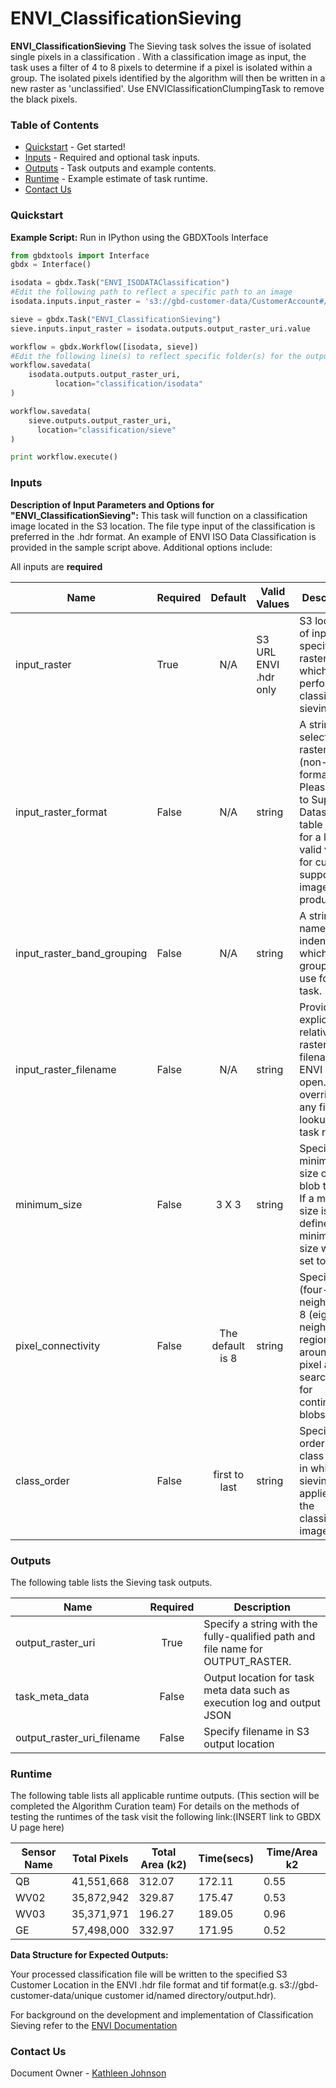 # ENVI_ClassificationSieving

**ENVI_ClassificationSieving** The Sieving task solves the issue of isolated single pixels in a classification . With a classification image as input, the task uses a filter of 4 to 8 pixels to determine if a pixel is isolated within a group.  The isolated pixels identified by the algorithm will then be written in a new raster as 'unclassified'. Use ENVIClassificationClumpingTask to remove the black pixels.

### Table of Contents
 * [Quickstart](#quickstart) - Get started!
 * [Inputs](#inputs) - Required and optional task inputs.
 * [Outputs](#outputs) - Task outputs and example contents.
 * [Runtime](#runtime) - Example estimate of task runtime.
 * [Contact Us](#contact-us)

 ### Quickstart
**Example Script:** Run in IPython using the GBDXTools Interface

```python
from gbdxtools import Interface
gbdx = Interface()

isodata = gbdx.Task("ENVI_ISODATAClassification")
#Edit the following path to reflect a specific path to an image
isodata.inputs.input_raster = 's3://gbd-customer-data/CustomerAccount#/PathToImage/'

sieve = gbdx.Task("ENVI_ClassificationSieving")
sieve.inputs.input_raster = isodata.outputs.output_raster_uri.value

workflow = gbdx.Workflow([isodata, sieve])
#Edit the following line(s) to reflect specific folder(s) for the output file (example location provided)
workflow.savedata(
    isodata.outputs.output_raster_uri,
          location="classification/isodata"
)

workflow.savedata(
    sieve.outputs.output_raster_uri,
      location="classification/sieve"
)

print workflow.execute()
```


### Inputs
**Description of Input Parameters and Options for "ENVI_ClassificationSieving":**
This task will function on a classification image located in the S3 location.  The file type input of the classification is preferred in the .hdr format.  An example of ENVI ISO Data Classification is provided in the sample script above. Additional options include:

All inputs are **required**

Name        | Required             |       Default         |        Valid Values             |   Description
---------------|:----------|:---------------------:|---------------------------------|-----------------
input_raster     |    True        |          N/A          | S3 URL   ENVI .hdr only         | S3 location of input data specify a raster on which to perform classification sieving
input_raster_format  |	False  |       N/A   |	string  |	A string for selecting the raster format (non-DG format). Please refer to Supported Datasets table below for a list of valid values for currently supported image data products.
input_raster_band_grouping    |	False  |    N/A	|   string   |	A string name indentify which band grouping to use for the task.
input_raster_filename    |  False   |   N/A    | string   |  Provide the explicit relative raster filename that ENVI will open. This overrides any file lookup in the task runner.
minimum_size    | False           |         3 X 3         | string             | Specify the minimum size of a blob to keep. If a minimum size is not defined, the minimum size will be set to two
pixel_connectivity  |     False       |   The default is 8    | string              | Specify 4 (four-neighbor) or 8 (eight-neighbor) regions around a pixel are searched, for continuous blobs.
class_order     | False           |     first to last     | string                 | Specify the order of class names in which sieving is applied to the classification image.



### Outputs

The following table lists the Sieving task outputs.

Name                | Required |   Description
--------------------|:--------:|-----------------
output_raster_uri   |  True    | Specify a string with the fully-qualified path and file name for OUTPUT_RASTER.
task_meta_data          |  False          | Output location for task meta data such as execution log and output JSON
output_raster_uri_filename |     False    | Specify filename in S3 output location


### Runtime

The following table lists all applicable runtime outputs. (This section will be completed the Algorithm Curation team)
For details on the methods of testing the runtimes of the task visit the following link:(INSERT link to GBDX U page here)

  Sensor Name  | Total Pixels |  Total Area (k2)  |  Time(secs)  |  Time/Area k2
--------|:----------:|-----------|----------------|---------------
QB | 41,551,668 | 312.07 | 172.11 | 0.55  
WV02|35,872,942|329.87| 175.47| 0.53
WV03|35,371,971|196.27| 189.05| 0.96
GE| 57,498,000|332.97|171.95 | 0.52


**Data Structure for Expected Outputs:**

Your processed classification file will be written to the specified S3 Customer Location in the ENVI .hdr file format and tif format(e.g.  s3://gbd-customer-data/unique customer id/named directory/output.hdr).  

For background on the development and implementation of Classification Sieving refer to the [ENVI Documentation](https://www.harrisgeospatial.com/docs/sievingclasses.html)


### Contact Us
Document Owner - [Kathleen Johnson](kajohnso@digitalglobe.com)
